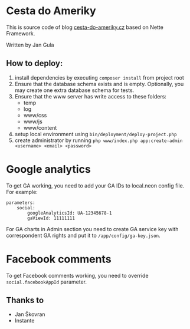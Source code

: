 # Cesta do Ameriky

This is source code of blog [cesta-do-ameriky.cz](https://cesta-do-ameriky.cz) based on Nette Framework.

Written by Jan Gula

## How to deploy:

1. install dependencies by executing `composer install` from project root
2. Ensure that the database schema exists and is empty. Optionally, you may create one extra database schema for tests.
3. Ensure that the www server has write access to these folders:
    - temp
    - log
    - www/css
    - www/js
    - www/content
4. setup local environment using `bin/deployment/deploy-project.php`
5. create administrator by running `php www/index.php app:create-admin <username> <email> <password>`

# Google analytics

To get GA working, you need to add your GA IDs to local.neon config file. For example:
```
parameters:
    social:
        googleAnalyticsId: UA-12345678-1
        gaViewId: 11111111
```

For GA charts in Admin section you need to create GA service key with correspondent GA rights and put it to `/app/config/ga-key.json`.

# Facebook comments

To get Facebook comments working, you need to override `social.facebookAppId` parameter.

## Thanks to
- Jan Škovran
- Instante